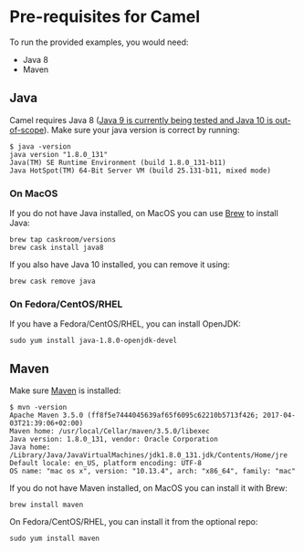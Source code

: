 # Pre-requisites for Camel

To run the provided examples, you would need:
- Java 8
- Maven

## Java

Camel requires Java 8 ([Java 9 is currently being tested and Java 10 is out-of-scope](http://camel.apache.org/camel-2200-release.html)).
Make sure your java version is correct by running:
```
$ java -version
java version "1.8.0_131"
Java(TM) SE Runtime Environment (build 1.8.0_131-b11)
Java HotSpot(TM) 64-Bit Server VM (build 25.131-b11, mixed mode)
```

### On MacOS

If you do not have Java installed, on MacOS you can use [Brew](https://brew.sh/) to install Java:
```
brew tap caskroom/versions
brew cask install java8
```

If you also have Java 10 installed, you can remove it using:
```
brew cask remove java
```

### On Fedora/CentOS/RHEL

If you have a Fedora/CentOS/RHEL, you can install OpenJDK:
```
sudo yum install java-1.8.0-openjdk-devel
```

## Maven

Make sure [Maven](https://maven.apache.org/) is installed:
```
$ mvn -version
Apache Maven 3.5.0 (ff8f5e7444045639af65f6095c62210b5713f426; 2017-04-03T21:39:06+02:00)
Maven home: /usr/local/Cellar/maven/3.5.0/libexec
Java version: 1.8.0_131, vendor: Oracle Corporation
Java home: /Library/Java/JavaVirtualMachines/jdk1.8.0_131.jdk/Contents/Home/jre
Default locale: en_US, platform encoding: UTF-8
OS name: "mac os x", version: "10.13.4", arch: "x86_64", family: "mac"
```

If you do not have Maven installed, on MacOS you can install it with Brew:
```
brew install maven
```

On Fedora/CentOS/RHEL, you can install it from the optional repo:
```
sudo yum install maven
```
